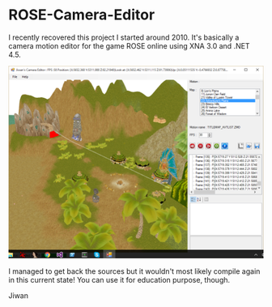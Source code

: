 # ROSE-Camera-Editor
I recently recovered this project I started around 2010. It's basically a camera motion editor for the game ROSE online using XNA 3.0 and .NET 4.5.

![Camera Editor](./pictures/CameraEditor.PNG)

I managed to get back the sources but it wouldn't most likely compile again in this current state!
You can use it for education purpose, though.

Jiwan
